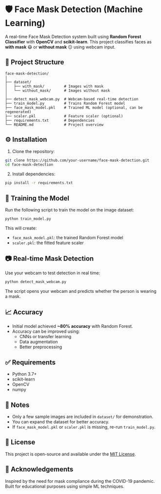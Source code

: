 # 🛡️ Face Mask Detection (Machine Learning)

A real-time Face Mask Detection system built using **Random Forest Classifier** with **OpenCV** and **scikit-learn**. This project classifies faces as **with mask** 😷 or **without mask** 😐 using webcam input.

## 📁 Project Structure
```
face-mask-detection/
│
├── dataset/
│   ├── with_mask/         # Images with mask
│   └── without_mask/      # Images without mask
│
├── detect_mask_webcam.py  # Webcam-based real-time detection
├── train_model.py         # Trains Random Forest model
├── face_mask_model.pkl    # Trained ML model (optional, can be regenerated)
├── scaler.pkl             # Feature scaler (optional)
├── requirements.txt       # Dependencies
└── README.md              # Project overview
```

## ⚙️ Installation
1. Clone the repository:
```bash
git clone https://github.com/your-username/face-mask-detection.git
cd face-mask-detection
```
2. Install dependencies:
```bash
pip install -r requirements.txt
```

## 🧠 Training the Model
Run the following script to train the model on the image dataset:
```bash
python train_model.py
```
This will create:
- `face_mask_model.pkl`: the trained Random Forest model  
- `scaler.pkl`: the fitted feature scaler

## 📷 Real-time Mask Detection
Use your webcam to test detection in real time:
```bash
python detect_mask_webcam.py
```
The script opens your webcam and predicts whether the person is wearing a mask.

## 📈 Accuracy
- Initial model achieved **~80% accuracy** with Random Forest.
- Accuracy can be improved using:
  - CNNs or transfer learning
  - Data augmentation
  - Better preprocessing

## ✅ Requirements
- Python 3.7+
- scikit-learn
- OpenCV
- numpy

## 📌 Notes
- Only a few sample images are included in `dataset/` for demonstration.
- You can expand the dataset for better accuracy.
- If `face_mask_model.pkl` or `scaler.pkl` is missing, re-run `train_model.py`.

## 📄 License
This project is open-source and available under the [MIT License](LICENSE).

## 🙌 Acknowledgements
Inspired by the need for mask compliance during the COVID-19 pandemic. Built for educational purposes using simple ML techniques.
